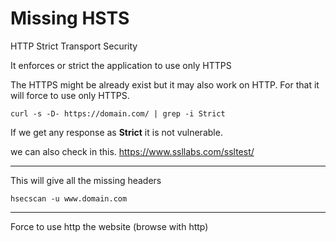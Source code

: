 # Missing HSTS

HTTP Strict Transport Security 

It enforces or strict the application to use only HTTPS 

The HTTPS might be already exist but it may also work on HTTP. For that it will force to use only HTTPS.


```
curl -s -D- https://domain.com/ | grep -i Strict
```

If we get any response as **Strict** it is not vulnerable.  


we can also check in this.
https://www.ssllabs.com/ssltest/


---
This will give all the missing headers

```
hsecscan -u www.domain.com
```

---

Force to use http the website (browse with http)

